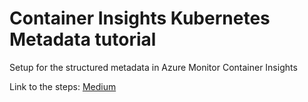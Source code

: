 # Container Insights Kubernetes Metadata tutorial
Setup for the structured metadata in Azure Monitor Container Insights

Link to the steps: [Medium](https://medium.com/@aritrag94/kubernetes-metadata-in-azure-monitor-container-insights-389e640af6a3)
